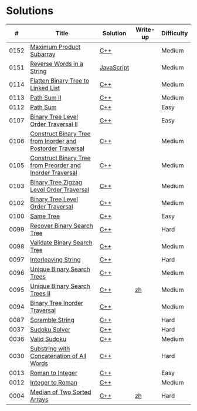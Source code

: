 # Solutions
| #  | Title | Solution | Write-up | Difficulty |
|----| ----- | -------- | -------- | ---------- |
|0152|[Maximum Product Subarray](https://leetcode.com/problems/maximum-product-subarray/)|[C++](cpp/0152-maximum-product-subarray/1.cpp)| |Medium|
|0151|[Reverse Words in a String](https://leetcode.com/problems/reverse-words-in-a-string/)|[JavaScript](js/0151-reverse-words-in-a-string/1.js)| |Medium|
|0114|[Flatten Binary Tree to Linked List](https://leetcode.com/problems/flatten-binary-tree-to-linked-list/)|[C++](cpp/0114-flatten-binary-tree-to-linked-list/1.cpp)| |Medium|
|0113|[Path Sum II](https://leetcode.com/problems/path-sum-ii/)|[C++](cpp/0113-path-sum-ii/1.cpp)| |Medium|
|0112|[Path Sum](https://leetcode.com/problems/path-sum/)|[C++](cpp/0112-path-sum/1.cpp)| |Easy|
|0107|[Binary Tree Level Order Traversal II](https://leetcode.com/problems/binary-tree-level-order-traversal-ii/)|[C++](cpp/0107-binary-tree-level-order-traversal-ii/1.cpp)| |Easy|
|0106|[Construct Binary Tree from Inorder and Postorder Traversal](https://leetcode.com/problems/same-tree/)|[C++](cpp/0106-construct-binary-tree-from-inorder-and-postorder-traversal/1.cpp)| |Medium|
|0105|[Construct Binary Tree from Preorder and Inorder Traversal](https://leetcode.com/problems/construct-binary-tree-from-preorder-and-inorder-traversal/)|[C++](cpp/0105-construct-binary-tree-from-preorder-and-inorder-traversal/1.cpp)| |Medium|
|0103|[Binary Tree Zigzag Level Order Traversal](https://leetcode.com/problems/binary-tree-zigzag-level-order-traversal/)|[C++](cpp/0103-binary-tree-zigzag-level-order-traversal/1.cpp)| |Medium|
|0102|[Binary Tree Level Order Traversal](https://leetcode.com/problems/binary-tree-level-order-traversal/)|[C++](cpp/0102-binary-tree-level-order-traversal/1.cpp)| |Medium|
|0100|[Same Tree](https://leetcode.com/problems/same-tree/)|[C++](cpp/0100-same-tree/1.cpp)| |Easy|
|0099|[Recover Binary Search Tree](https://leetcode.com/problems/recover-binary-search-tree/)|[C++](cpp/0099-recover-binary-search-tree/1.cpp)| |Hard|
|0098|[Validate Binary Search Tree](https://leetcode.com/problems/validate-binary-search-tree/)|[C++](cpp/0098-validate-binary-search-tree/1.cpp)| |Medium|
|0097|[Interleaving String](https://leetcode.com/problems/interleaving-string/)|[C++](cpp/0097-interleaving-string/interleaving-string.cpp)| |Hard|
|0096|[Unique Binary Search Trees](https://leetcode.com/problems/unique-binary-search-trees/)|[C++](cpp/0096-unique-binary-search-trees/1.cpp)| |Medium|
|0095|[Unique Binary Search Trees II](https://leetcode.com/problems/unique-binary-search-trees-ii/)|[C++](cpp/0095-unique-binary-search-trees-ii/1.cpp)|[zh](writeup/0095-unique-binary-search-trees-ii/1.md)|Medium|
|0094|[Binary Tree Inorder Traversal](https://leetcode.com/problems/binary-tree-inorder-traversal/)|[C++](cpp/0094-binary-tree-inorder-traversal/1.cpp)| |Medium|
|0087|[Scramble String](https://leetcode.com/problems/scramble-string/)|[C++](cpp/0087-scramble-string/1.cpp)| |Hard|
|0037|[Sudoku Solver](https://leetcode.com/problems/sudoku-solver/)|[C++](cpp/0037-sudoku-solver/1.cpp)| |Hard|
|0036|[Valid Sudoku](https://leetcode.com/problems/valid-sudoku/)|[C++](cpp/0036-valid-sudoku/1.cpp)| |Medium|
|0030|[Substring with Concatenation of All Words](https://leetcode.com/problems/substring-with-concatenation-of-all-words/)|[C++](cpp/0030-substring-with-concatenation-of-all-words/substring-with-concatenation-of-all-words.cpp)| |Hard|
|0013|[Roman to Integer](https://leetcode.com/problems/roman-to-integer/)|[C++](cpp/0013-roman-to-integer/1.cpp)| |Easy|
|0012|[Integer to Roman](https://leetcode.com/problems/integer-to-roman/)|[C++](cpp/0012-integer-to-roman/1.cpp)| |Medium|
|0004|[Median of Two Sorted Arrays](https://leetcode.com/problems/median-of-two-sorted-arrays)|[C++](cpp/0004-median-of-two-sorted-arrays/median-of-two-sorted-arrays.cpp)|[zh](writeup/0004-median-of-two-sorted-arrays/median-of-two-sorted-arrays.md)|Hard|
